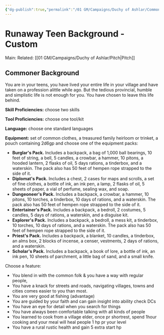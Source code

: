 ```yaml
---
{"dg-publish":true,"permalink":"/01 GM/Campaigns/Duchy of Ashlar/Commoner background - custom/"}
---
```



# Runaway Teen Background - Custom
Main:
Related: [[01 GM/Campaigns/Duchy of Ashlar/Pitch\|Pitch]]

## Commoner Background
You are in your teens, you have lived your entire life in your village and have taken on a profession alittle while ago. But the tedious provincial, humble and simplistic life is not enough for you. You have chosen to leave this life behind. 

**Skill Proficiencies:** choose two  skills

**Tool Proficiencies:** choose one tool/kit 

**Language:** choose one standard languages 

**Equipment:** set of common clothes, a treasured family heirloom or trinket, a pouch containing 2d6gp and choose one of the equipment packs: 

- **Burglar's Pack.** Includes a backpack, a bag of 1,000 ball bearings, 10 feet of string, a bell, 5 candles, a crowbar, a hammer, 10 pitons, a hooded lantern, 2 flasks of oil, 5 days rations, a tinderbox, and a waterskin. The pack also has 50 feet of hempen rope strapped to the side of it.
- **Diplomat's Pack.** Includes a chest, 2 cases for maps and scrolls, a set of fine clothes, a bottle of ink, an ink pen, a lamp, 2 flasks of oil, 5 sheets of paper, a vial of perfume, sealing wax, and soap.
- **Dungeoneer's Pack.** Includes a backpack, a crowbar, a hammer, 10 pitons, 10 torches, a tinderbox, 10 days of rations, and a waterskin. The pack also has 50 feet of hempen rope strapped to the side of it.
- **Entertainer's Pack.** Includes a backpack, a bedroll, 2 costumes, 5 candles, 5 days of rations, a waterskin, and a disguise kit.
- **Explorer's Pack.** Includes a backpack, a bedroll, a mess kit, a tinderbox, 10 torches, 10 days of rations, and a waterskin. The pack also has 50 feet of hempen rope strapped to the side of it.
- **Priest's Pack.** Includes a backpack, a blanket, 10 candles, a tinderbox, an alms box, 2 blocks of incense, a censer, vestments, 2 days of rations, and a waterskin.
- **Scholar's Pack.** Includes a backpack, a book of lore, a bottle of ink, an ink pen, 10 sheets of parchment, a little bag of sand, and a small knife.

Choose a feature: 

- You blend in with the common folk & you have a way with regular people, 
- You have a knack for streets and roads, navigating villages, towns and cities comes easier to you than most. 
- You are very good at fishing (advantage)
- You are guided by your faith and can gain insight into ability check DCs
- You have an eye for detail when you search for things 
- You have always been comfortable talking with all kinds of people 
- You learned to cook from a village elder, once pr shortrest, spend 1hour cooking and your meal will heal people 1 hp pr your level 
- You have a rural rustic health and gain 5 extra start hp